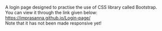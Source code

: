 A login page designed to practise the use of CSS library called Bootstrap. <br>
You can view it through the link given below: <br>
https://imprasanna.github.io/Login-page/ <br>
Note that it has not been made responsive yet!
